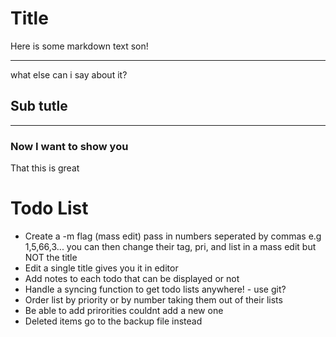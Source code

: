 # Title

Here is some markdown text son!

----

what else can i say about it?

## Sub tutle

----

### Now I want to show you

That this is great

# Todo List 

* Create a -m flag (mass edit) pass in numbers seperated by commas
e.g 1,5,66,3...  you can then change their tag, pri, and list in a mass edit but NOT the title
* Edit a single title gives you it in editor
* Add notes to each todo that can be displayed or not
* Handle a syncing function to get todo lists anywhere! - use git?
* Order list by priority or by number taking them out of their lists
* Be able to add prirorities couldnt add a new one
* Deleted items go to the backup file instead
